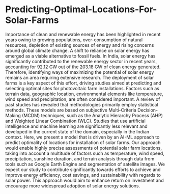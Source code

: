# Predicting-Optimal-Locations-For-Solar-Farms

Importance of clean and renewable energy has been highlighted in recent years owing to
growing populations, over-consumption of natural resources, depletion of existing sources of
energy and rising concerns around global climate change. A shift to reliance on solar energy
has emerged as a viable alternative to fossil fuels. In India, solar energy has significantly
contributed to the renewable energy sector in recent years, accounting for 92.12 GW out of
the 203.18 GW of clean energy generated. Therefore, identifying ways of maximizing the
potential of solar energy remains an area requiring extensive research.
The deployment of solar farms is a key aspect of this effort, driving studies aimed at
predicting and selecting optimal sites for photovoltaic farm installations. Factors such as
terrain data, geographic location, environmental elements like temperature, wind speed and
precipitation, are often considered important.
A review of past studies has revealed that methodologies primarily employ statistical
methods. These models are based on subjective Multi-Criteria Decision-Making (MCDM)
techniques, such as the Analytic Hierarchy Process (AHP) and Weighted Linear Combination
(WLC). Studies that use artificial intelligence and machine learning are significantly less
relevant and developed in the current state of the domain, especially in the Indian
context.
Here, we present a model that is driven by an AI-ML approach to predict optimality of
locations for installation of solar farms. Our approach would enable highly precise assessments
of potential solar farm locations, taking into account a multitude of factors such as temperature,
wind speed, precipitation, sunshine duration, and terrain analysis through data from tools
such as Google Earth Engine and segmentation of satellite images. We expect our study to
contribute significantly towards efforts to achieve and improve energy efficiency, cost savings,
and sustainability with regards to solar power. This approach would aim to enhance return on
investment and encourage more widespread adoption of solar energy solutions.

